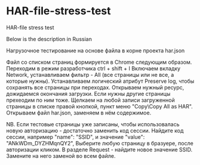 # HAR-file-stress-test
HAR-file stress test

Below is the description in Russian

Нагрузочное тестирование на основе файла в корне проекта har.json

  Файл со списком страниц формируется в Chrome следующим образом.
  Переходим в режим разработчика ctrl + shift + I
  Включаем вкладку Network, устанавливаем фильтр - All (все страницы или не все, а которые нужны).
  Устанавливаем логический атрибут Preserve log, чтобы сохранять все страницы при переходах.
  Открываем нужный ресурс, дожидаемся окончания загрузки. Если нужны другие страницы прехеодим по ним тоже.
  Щелкаем на любой записи загруженной страницы в списке правой кнопкой, пункт меню "Copy\Copy All as HAR".
  Открываем файл har.json, заменяем в нём содержимое.

  NB. Если тестовые страницы уже записаны, чтобы использовалась новую авторизацию - достаточно заменить код сессии.
  Найдите код сессии, например "name": "SSID",
  и значение "value": "ANkWDm_DYZHMqnQY2",
  Выберите любую страницу в бразуере, после авторизации кликом. В разделе Request - найдите новое значение SSID.
  Замените на него заменой во всем файле.

